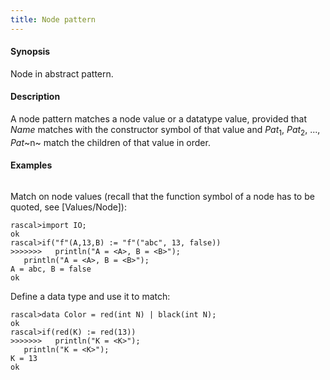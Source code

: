 ```yaml
---
title: Node pattern
---
```


#### Synopsis

Node in abstract pattern.

#### Description

A node pattern matches a node value or a datatype value, provided that _Name_ matches with the constructor symbol of that value 
and _Pat_<sub>1</sub>, _Pat_<sub>2</sub>, ..., _Pat_~n~  match the children of that value in order.

#### Examples


```rascal-shell
```
Match on node values (recall that the function symbol of a node has to be quoted, see [Values/Node]):

```rascal-shell
rascal>import IO;
ok
rascal>if("f"(A,13,B) := "f"("abc", 13, false))
>>>>>>>   println("A = <A>, B = <B>");
   println("A = <A>, B = <B>");
A = abc, B = false
ok
```
Define a data type and use it to match:

```rascal-shell
rascal>data Color = red(int N) | black(int N);
ok
rascal>if(red(K) := red(13))
>>>>>>>   println("K = <K>");
   println("K = <K>");
K = 13
ok
```


